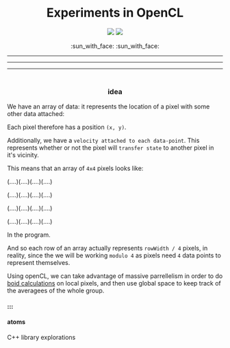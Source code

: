 <h1 align="center">
  <br>
  Experiments in OpenCL
  <br>
</h1>

<p align="center"> <img src="https://img.shields.io/badge/OpenCL-v2-white" > <img src="https://img.shields.io/badge/OpenCL-v1.2-white" > </p>

<p align="center"> :sun_with_face: :sun_with_face:</p>

-----
-----
-----

<h3 align="center">
  <br>
  idea
  <br>
</h3>

We have an array of data: it represents the location of a pixel with some other data attached:

Each pixel therefore has a position `(x, y)`.

Additionally, we have a `velocity attached to each data-point`. This represents whether or not the pixel will `transfer state` to another pixel in it's vicinity.

This means that an array of `4x4` pixels looks like:

(....)(....)(....)(....)

(....)(....)(....)(....)

(....)(....)(....)(....)

(....)(....)(....)(....)

In the program.

And so each row of an array actually represents `rowWidth / 4` pixels, in reality, since the we will be working `modulo 4` as pixels need `4` data points to represent themselves.

Using openCL, we can take advantage of massive parrellelism in order to do [boid calculations](https://en.wikipedia.org/wiki/Boids) on local pixels, and then use global space to keep track of the averagees of the whole group.

#### :::

#### atoms

C++ library explorations
